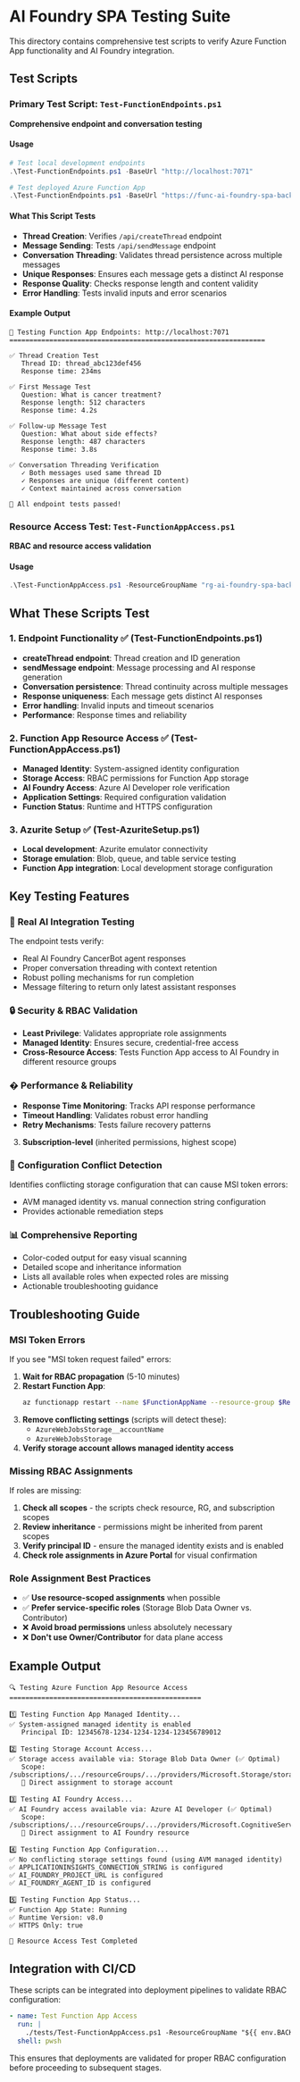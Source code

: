 # AI Foundry SPA Testing Suite

This directory contains comprehensive test scripts to verify Azure Function App functionality and AI Foundry integration.

## Test Scripts

### Primary Test Script: `Test-FunctionEndpoints.ps1`
**Comprehensive endpoint and conversation testing**

#### Usage
```powershell
# Test local development endpoints
.\Test-FunctionEndpoints.ps1 -BaseUrl "http://localhost:7071"

# Test deployed Azure Function App
.\Test-FunctionEndpoints.ps1 -BaseUrl "https://func-ai-foundry-spa-backend-dev-001.azurewebsites.net"
```

#### What This Script Tests
- **Thread Creation**: Verifies `/api/createThread` endpoint
- **Message Sending**: Tests `/api/sendMessage` endpoint
- **Conversation Threading**: Validates thread persistence across multiple messages
- **Unique Responses**: Ensures each message gets a distinct AI response
- **Response Quality**: Checks response length and content validity
- **Error Handling**: Tests invalid inputs and error scenarios

#### Example Output
```
🧪 Testing Function App Endpoints: http://localhost:7071
================================================================

✅ Thread Creation Test
   Thread ID: thread_abc123def456
   Response time: 234ms

✅ First Message Test  
   Question: What is cancer treatment?
   Response length: 512 characters
   Response time: 4.2s

✅ Follow-up Message Test
   Question: What about side effects?
   Response length: 487 characters  
   Response time: 3.8s

✅ Conversation Threading Verification
   ✓ Both messages used same thread ID
   ✓ Responses are unique (different content)
   ✓ Context maintained across conversation

🎉 All endpoint tests passed!
```

### Resource Access Test: `Test-FunctionAppAccess.ps1`
**RBAC and resource access validation**

#### Usage  
```powershell
.\Test-FunctionAppAccess.ps1 -ResourceGroupName "rg-ai-foundry-spa-backend-dev-001" -FunctionAppName "func-ai-foundry-spa-backend-dev-001" -StorageAccountName "stfnbackspa001"
```

## What These Scripts Test

### 1. Endpoint Functionality ✅ (Test-FunctionEndpoints.ps1)
- **createThread endpoint**: Thread creation and ID generation
- **sendMessage endpoint**: Message processing and AI response generation
- **Conversation persistence**: Thread continuity across multiple messages
- **Response uniqueness**: Each message gets distinct AI responses
- **Error handling**: Invalid inputs and timeout scenarios
- **Performance**: Response times and reliability

### 2. Function App Resource Access ✅ (Test-FunctionAppAccess.ps1)
- **Managed Identity**: System-assigned identity configuration
- **Storage Access**: RBAC permissions for Function App storage
- **AI Foundry Access**: Azure AI Developer role verification
- **Application Settings**: Required configuration validation
- **Function Status**: Runtime and HTTPS configuration

### 3. Azurite Setup ✅ (Test-AzuriteSetup.ps1)  
- **Local development**: Azurite emulator connectivity
- **Storage emulation**: Blob, queue, and table service testing
- **Function App integration**: Local development storage configuration

## Key Testing Features

### 🔄 **Real AI Integration Testing**
The endpoint tests verify:
- Real AI Foundry CancerBot agent responses
- Proper conversation threading with context retention
- Robust polling mechanisms for run completion
- Message filtering to return only latest assistant responses

### 🔒 **Security & RBAC Validation**
- **Least Privilege**: Validates appropriate role assignments
- **Managed Identity**: Ensures secure, credential-free access
- **Cross-Resource Access**: Tests Function App access to AI Foundry in different resource groups

### � **Performance & Reliability**
- **Response Time Monitoring**: Tracks API response performance
- **Timeout Handling**: Validates robust error handling
- **Retry Mechanisms**: Tests failure recovery patterns
3. **Subscription-level** (inherited permissions, highest scope)

### 🧹 **Configuration Conflict Detection**
Identifies conflicting storage configuration that can cause MSI token errors:
- AVM managed identity vs. manual connection string configuration
- Provides actionable remediation steps

### 📊 **Comprehensive Reporting**
- Color-coded output for easy visual scanning
- Detailed scope and inheritance information
- Lists all available roles when expected roles are missing
- Actionable troubleshooting guidance

## Troubleshooting Guide

### MSI Token Errors
If you see "MSI token request failed" errors:

1. **Wait for RBAC propagation** (5-10 minutes)
2. **Restart Function App**:
   ```bash
   az functionapp restart --name $FunctionAppName --resource-group $ResourceGroupName
   ```
3. **Remove conflicting settings** (scripts will detect these):
   - `AzureWebJobsStorage__accountName`
   - `AzureWebJobsStorage`
4. **Verify storage account allows managed identity access**

### Missing RBAC Assignments
If roles are missing:

1. **Check all scopes** - the scripts check resource, RG, and subscription scopes
2. **Review inheritance** - permissions might be inherited from parent scopes
3. **Verify principal ID** - ensure the managed identity exists and is enabled
4. **Check role assignments in Azure Portal** for visual confirmation

### Role Assignment Best Practices
- ✅ **Use resource-scoped assignments** when possible
- ✅ **Prefer service-specific roles** (Storage Blob Data Owner vs. Contributor)
- ❌ **Avoid broad permissions** unless absolutely necessary
- ❌ **Don't use Owner/Contributor** for data plane access

## Example Output

```
🔍 Testing Azure Function App Resource Access
================================================

1️⃣ Testing Function App Managed Identity...
✅ System-assigned managed identity is enabled
   Principal ID: 12345678-1234-1234-1234-123456789012

2️⃣ Testing Storage Account Access...
✅ Storage access available via: Storage Blob Data Owner (✅ Optimal)
   Scope: /subscriptions/.../resourceGroups/.../providers/Microsoft.Storage/storageAccounts/...
   📍 Direct assignment to storage account

3️⃣ Testing AI Foundry Access...
✅ AI Foundry access available via: Azure AI Developer (✅ Optimal)
   Scope: /subscriptions/.../resourceGroups/.../providers/Microsoft.CognitiveServices/accounts/...
   📍 Direct assignment to AI Foundry resource

4️⃣ Testing Function App Configuration...
✅ No conflicting storage settings found (using AVM managed identity)
✅ APPLICATIONINSIGHTS_CONNECTION_STRING is configured
✅ AI_FOUNDRY_PROJECT_URL is configured
✅ AI_FOUNDRY_AGENT_ID is configured

5️⃣ Testing Function App Status...
✅ Function App State: Running
✅ Runtime Version: v8.0
✅ HTTPS Only: true

🏁 Resource Access Test Completed
```

## Integration with CI/CD

These scripts can be integrated into deployment pipelines to validate RBAC configuration:

```yaml
- name: Test Function App Access
  run: |
    ./tests/Test-FunctionAppAccess.ps1 -ResourceGroupName "${{ env.BACKEND_RESOURCE_GROUP }}" -FunctionAppName "${{ env.FUNCTION_APP_NAME }}" -StorageAccountName "${{ env.STORAGE_ACCOUNT_NAME }}" -AIFoundryResourceId "${{ env.AI_FOUNDRY_RESOURCE_ID }}"
  shell: pwsh
```

This ensures that deployments are validated for proper RBAC configuration before proceeding to subsequent stages.
